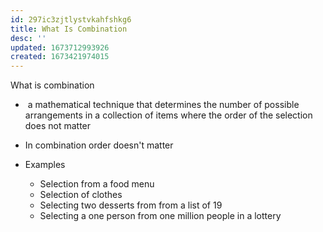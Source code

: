 ```yaml
---
id: 297ic3zjtlystvkahfshkg6
title: What Is Combination
desc: ''
updated: 1673712993926
created: 1673421974015
---
```


What is combination

-  a mathematical technique that determines the number of possible arrangements in a collection of items where the order of the selection does not matter 

- In combination order doesn't matter 

- Examples 
	- Selection from a food menu
	- Selection of clothes 
	- Selecting two desserts from from a list of 19
	- Selecting a one person from one million people in a lottery 